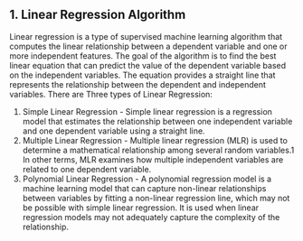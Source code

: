 ## 1. Linear Regression Algorithm
Linear regression is a type of supervised machine learning algorithm that computes the linear relationship between a dependent
variable and one or more independent features. The goal of the algorithm is to find the best linear equation that can predict the
value of the dependent variable based on the independent variables. The equation provides a straight line that represents the 
relationship between the dependent and independent variables.
There are Three types of Linear Regression:
 1. Simple Linear Regression - Simple linear regression is a regression model that estimates the relationship between one independent
    variable and one dependent variable using a straight line.
2. Multiple Linear Regression - Multiple linear regression (MLR) is used to determine a mathematical relationship among several random
   variables.1 In other terms, MLR examines how multiple independent variables are related to one dependent variable.
3. Polynomial Linear Regression - A polynomial regression model is a machine learning model that can capture non-linear relationships
    between variables by fitting a non-linear regression line, which may not be possible with simple linear regression.
    It is used when linear regression models may not adequately capture the complexity of the relationship.
